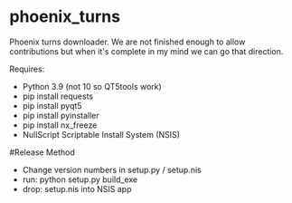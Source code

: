 # phoenix_turns
Phoenix turns downloader. We are not finished enough to allow contributions but when it's complete in my mind we can go that direction.

Requires:
<ul>
<li>Python 3.9 (not 10 so QT5tools work)
<li>pip install requests
<li>pip install pyqt5
<li>pip install pyinstaller
<li>pip install nx_freeze
<li>NullScript Scriptable Install System (NSIS)
</ul>

#Release Method
<ul>
<li> Change version numbers in setup.py / setup.nis
<li> run: python setup.py build_exe
<li> drop: setup.nis into NSIS app
</ul>
 